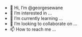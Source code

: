 - 👋 Hi, I’m @georgesewane
- 👀 I’m interested in ...
- 🌱 I’m currently learning ...
- 💞️ I’m looking to collaborate on ...
- 📫 How to reach me ...

<!---
georgesewane/georgesewane is a ✨ special ✨ repository because its `README.md` (this file) appears on your GitHub profile.
You can click the Preview link to take a look at your changes.
--->

